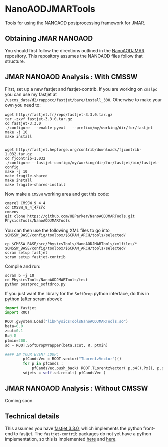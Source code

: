 # NanoAODJMARTools
Tools for using the NANOAOD postprocessing framework for JMAR. 


## Obtaining JMAR NANOAOD

You should first follow the directions outlined in the [NanoAODJMAR](https://github.com/cms-jet/NanoAODJMAR) repository. This repository assumes the NANOAOD files follow that structure. 

## JMAR NANOAOD Analysis : With CMSSW

First, set up a new fastjet and fastjet-contrib. If you are working on `cmslpc` you can use my fastjet at `/uscms_data/d2/rappocc/fastjet/bare/install_330`. Otherwise to make your own you need to:

```
wget http://fastjet.fr/repo/fastjet-3.3.0.tar.gz
tar -zxvf fastjet-3.3.0.tar.gz
cd fastjet-3.3.0
./configure  --enable-pyext   --prefix=/my/working/dir/for/fastjet
make -j 10
make install


wget http://fastjet.hepforge.org/contrib/downloads/fjcontrib-1.032.tar.gz
cd fjcontrib-1.032
./configure --fastjet-config=/my/working/dir/for/fastjet/bin/fastjet-config
make -j 10
make fragile-shared
make install
make fragile-shared-install
```

Now make a `CMSSW` working area and get this code:
```
cmsrel CMSSW_9_4_4
cd CMSSW_9_4_4/src
cmsenv
git clone https://github.com/UBParker/NanoAODJMARTools.git PhysicsTools/NanoAODJMARTools
```


You can then use the following XML files to go into `$CMSSW_BASE/config/toolbox/$SCRAM_ARCH/tools/selected/`

```
cp $CMSSW_BASE/src/PhysicsTools/NanoAODJMARTools/xmlfiles/* $CMSSW_BASE/config/toolbox/$SCRAM_ARCH/tools/selected/
scram setup fastjet
scram setup fastjet-contrib
```


Compile and run:
```
scram b -j 10
cd PhysicsTools/NanoAODJMARTools/test
python postproc_softdrop.py
```

If you just want the library for the `SoftDrop` python interface, do this in python (after scram above):

```python 
import fastjet
import ROOT

ROOT.gSystem.Load("libPhysicsToolsNanoAODJMARTools.so")
beta=0.0
zcut=0.1
R=0.8
ptmin=200.
sd = ROOT.SoftDropWrapper(beta,zcut, R, ptmin)

#### IN YOUR EVENT LOOP:
        pfCandsVec = ROOT.vector("TLorentzVector")()
        for p in pfCands :
            pfCandsVec.push_back( ROOT.TLorentzVector( p.p4().Px(), p.p4().Py(), p.p4().Pz(), p.p4().E()) )
        sdjets = self.sd.result( pfCandsVec )
```



## JMAR NANOAOD Analysis : Without CMSSW 

Coming soon. 


## Technical details

This assumes you have [fastjet 3.3.0](http://fastjet.fr/repo/doxygen-3.3.0/), which implements the python front-end to fastjet. The `fastjet-contrib` packages do not yet have a python implementation, so this is implemented [here](https://github.com/cms-jet/NanoAODJMARTools/blob/master/src/Recluster.cc) and [here](https://github.com/cms-jet/NanoAODJMARTools/blob/master/interface/Recluster.h).



